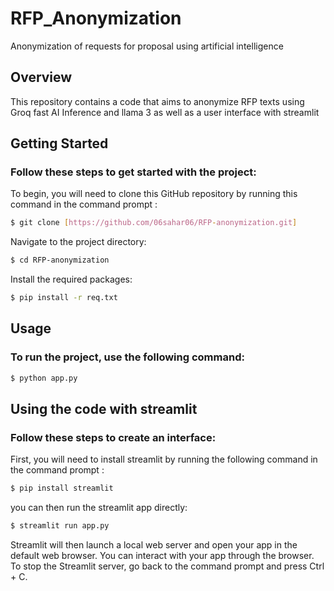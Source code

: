 # RFP_Anonymization
Anonymization of requests for proposal using artificial intelligence

## Overview

This repository contains a code that aims to anonymize RFP texts using Groq fast AI Inference and llama 3 as well as a user interface with streamlit

## Getting Started

### Follow these steps to get started with the project:
To begin, you will need to clone this GitHub repository by running this command in the command prompt :
```bash
$ git clone [https://github.com/06sahar06/RFP-anonymization.git]
```
Navigate to the project directory:
```bash 
$ cd RFP-anonymization
```
Install the required packages:
```bash
$ pip install -r req.txt
```
## Usage
### To run the project, use the following command:
```bash
$ python app.py
```


## Using the code with streamlit
### Follow these steps to create an interface:
First, you will need to install streamlit by running the following command in the command prompt :
```bash
$ pip install streamlit
```
you can then run the streamlit app directly:
```bash
$ streamlit run app.py
```
Streamlit will then launch a local web server and open your app in the default web browser. You can interact with your app through the browser.
To stop the Streamlit server, go back to the command prompt and press Ctrl + C.
